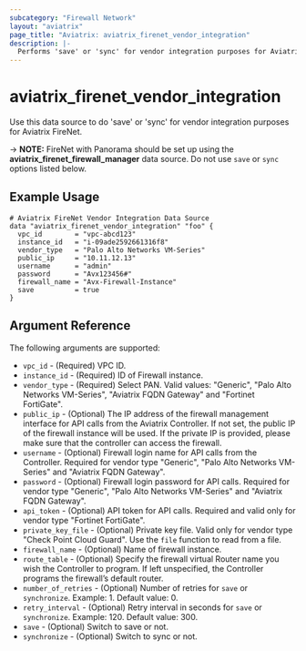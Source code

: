```yaml
---
subcategory: "Firewall Network"
layout: "aviatrix"
page_title: "Aviatrix: aviatrix_firenet_vendor_integration"
description: |-
  Performs 'save' or 'sync' for vendor integration purposes for Aviatrix FireNet.
---
```


# aviatrix_firenet_vendor_integration

Use this data source to do 'save' or 'sync' for vendor integration purposes for Aviatrix FireNet.

-> **NOTE:** FireNet with Panorama should be set up using the **aviatrix_firenet_firewall_manager** data source. Do not use `save` or `sync` options listed below.

## Example Usage

```hcl
# Aviatrix FireNet Vendor Integration Data Source
data "aviatrix_firenet_vendor_integration" "foo" {
  vpc_id        = "vpc-abcd123"
  instance_id   = "i-09ade2592661316f8"
  vendor_type   = "Palo Alto Networks VM-Series"
  public_ip     = "10.11.12.13"
  username      = "admin"
  password      = "Avx123456#"
  firewall_name = "Avx-Firewall-Instance"
  save          = true
}
```

## Argument Reference

The following arguments are supported:

* `vpc_id` - (Required) VPC ID.
* `instance_id` - (Required) ID of Firewall instance.
* `vendor_type` - (Required) Select PAN. Valid values: "Generic", "Palo Alto Networks VM-Series", "Aviatrix FQDN Gateway" and "Fortinet FortiGate".
* `public_ip` - (Optional) The IP address of the firewall management interface for API calls from the Aviatrix Controller. If not set, the public IP of the firewall instance will be used. If the private IP is provided, please make sure that the controller can access the firewall.
* `username` - (Optional) Firewall login name for API calls from the Controller. Required for vendor type "Generic", "Palo Alto Networks VM-Series" and "Aviatrix FQDN Gateway".
* `password` - (Optional) Firewall login password for API calls. Required for vendor type "Generic", "Palo Alto Networks VM-Series" and "Aviatrix FQDN Gateway".
* `api_token` - (Optional) API token for API calls. Required and valid only for vendor type "Fortinet FortiGate".  
* `private_key_file` - (Optional) Private key file. Valid only for vendor type "Check Point Cloud Guard". Use the `file` function to read from a file.
* `firewall_name` - (Optional) Name of firewall instance.
* `route_table` - (Optional) Specify the firewall virtual Router name you wish the Controller to program. If left unspecified, the Controller programs the firewall’s default router.
* `number_of_retries` - (Optional) Number of retries for `save` or `synchronize`. Example: 1. Default value: 0.
* `retry_interval` - (Optional) Retry interval in seconds for `save` or `synchronize`. Example: 120. Default value: 300.
* `save` - (Optional) Switch to save or not.
* `synchronize` - (Optional) Switch to sync or not.
